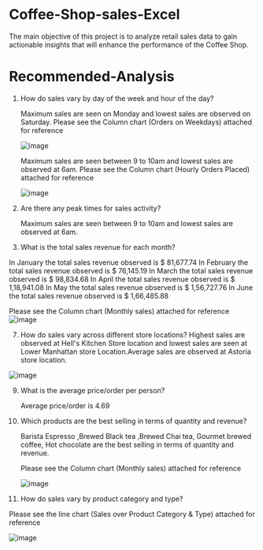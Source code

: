 # Coffee-Shop-sales-Excel
The main objective of this project is to analyze retail sales data to gain actionable insights that will enhance the performance of the Coffee Shop.

# Recommended-Analysis
1) How do sales vary by day of the week and hour of the day?
   
   Maximum sales are seen on Monday and lowest sales are observed on Saturday.
   Please see the Column chart (Orders on Weekdays) attached for reference

   ![image](https://github.com/user-attachments/assets/e1ed0cbe-b7b1-4005-803d-72b9a0d4d075)

   Maximum sales are seen between 9 to 10am and lowest sales are observed at 6am.
   Please see the Column chart (Hourly Orders Placed) attached for reference
   
   ![image](https://github.com/user-attachments/assets/f2349937-fca1-4f2c-b7bd-1c228360e807)
 
3) Are there any peak times for sales activity?
   
   Maximum sales are seen between 9 to 10am and lowest sales are observed at 6am.
   
5) What is the total sales revenue for each month?
   
In January	the total sales revenue observed is $ 81,677.74
In February	the total sales revenue observed is $ 76,145.19 
In March the total sales revenue observed is	$ 98,834.68
In April the total sales revenue observed is	$ 1,18,941.08
In May the total sales revenue observed is	$ 1,56,727.76
In June the total sales revenue observed is	$ 1,66,485.88

 Please see the Column chart (Monthly sales) attached for reference 
 ![image](https://github.com/user-attachments/assets/5fab0b38-0fb1-43ca-b4ff-2afa2edac9da)

7) How do sales vary across different store locations?
   Highest sales are observed at Hell's Kitchen Store location and lowest sales are seen at Lower Manhattan store Location.Average sales are observed at Astoria store location.
   
![image](https://github.com/user-attachments/assets/b7b8bfd1-6c1d-41d9-9336-efdba793aca4)

9) What is the average price/order per person?
    
   Average price/order is 4.69
   
11) Which products are the best selling in terms of quantity and revenue?
    
    Barista Espresso ,Brewed Black tea ,Brewed Chai tea, Gourmet brewed coffee, Hot chocolate are the best selling in terms of quantity and revenue.
    
    Please see the Column chart (Monthly sales) attached for reference

    ![image](https://github.com/user-attachments/assets/e9e54b7a-c8b8-49bb-85da-28c461b62930)

13) How do sales vary by product category and type?
    
  Please see the line chart (Sales over Product Category & Type) attached for reference
  
  ![image](https://github.com/user-attachments/assets/59dcaa20-f318-4ce9-b87f-626648310f17)

